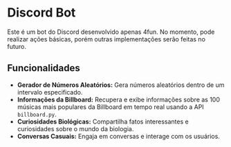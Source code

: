 # Discord Bot

Este é um bot do Discord desenvolvido apenas 4fun. No momento, pode realizar ações básicas, porém outras implementações serão feitas no futuro.
## Funcionalidades

- **Gerador de Números Aleatórios:** Gera números aleatórios dentro de um intervalo especificado.
- **Informações da Billboard:** Recupera e exibe informações sobre as 100 músicas mais populares da Billboard em tempo real usando a API `billboard.py`.
- **Curiosidades Biológicas:** Compartilha fatos interessantes e curiosidades sobre o mundo da biologia.
- **Conversas Casuais:** Engaja em conversas e interage com os usuários.

